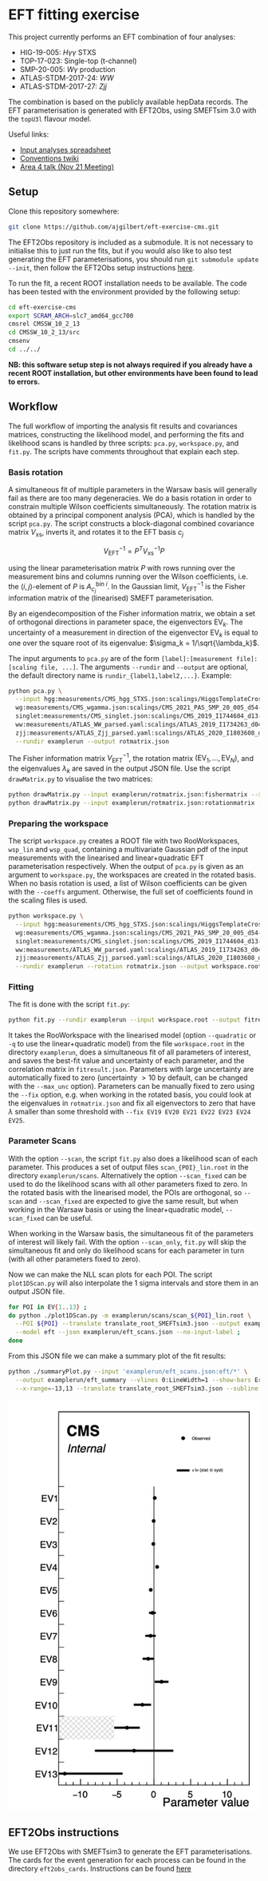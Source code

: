 # EFT fitting exercise

This project currently performs an EFT combination of four analyses:
 - HIG-19-005: $H\gamma\gamma$ STXS
 - TOP-17-023: Single-top (t-channel)
 - SMP-20-005: $W\gamma$ production
 - ATLAS-STDM-2017-24: $WW$
 - ATLAS-STDM-2017-27: $Zjj$

The combination is based on the publicly available hepData records. The EFT parameterisation is generated with EFT2Obs, using SMEFTsim 3.0 with the `topU3l` flavour model.

Useful links:
 - [Input analyses spreadsheet](https://docs.google.com/spreadsheets/d/1lynhfS0xjqNpHQ-LBJ0xQK2xN5P3J8LWfHFUxutFZfs/edit#gid=0)
 - [Conventions twiki](https://twiki.cern.ch/twiki/bin/view/LHCPhysics/LHCEFTExpCombinationConventions)
 - [Area 4 talk (Nov 21 Meeting)](https://indico.cern.ch/event/1076709/contributions/4596408/subcontributions/357249/attachments/2350785/4009533/hmilder_lhceftcombi_v3.pdf)



## Setup

Clone this repository somewhere:

```sh
git clone https://github.com/ajgilbert/eft-exercise-cms.git
```

The EFT2Obs repository is included as a submodule. It is not necessary to initialise this to just run the fits, but if you would also like to also test generating the EFT parameterisations, you should run `git submodule update --init`, then follow the EFT2Obs setup instructions [here](https://github.com/ajgilbert/EFT2Obs#initial-setup).

To run the fit, a recent ROOT installation needs to be available. The code has been tested with the environment provided by the following setup:
```sh
cd eft-exercise-cms
export SCRAM_ARCH=slc7_amd64_gcc700
cmsrel CMSSW_10_2_13
cd CMSSW_10_2_13/src
cmsenv
cd ../../
```

**NB: this software setup step is not always required if you already have a recent ROOT installation, but other environments have been found to lead to errors.**



## Workflow

The full workflow of importing the analysis fit results and covariances matrices, constructing the likelihood model, and performing the fits and likelihood scans is handled by three scripts: `pca.py`, `workspace.py`, and `fit.py`. The scripts have comments throughout that explain each step.


### Basis rotation

A simultaneous fit of multiple parameters in the Warsaw basis will generally fail as there are too many degeneracies. We do a basis rotation in order to constrain multiple Wilson coefficients simultaneously. The rotation matrix is obtained by a principal component analysis (PCA), which is handled by the script `pca.py`. The script constructs a block-diagonal combined covariance matrix $V_\text{xs}$, inverts it, and rotates it to the EFT basis $c_j$

$$ V_\text{EFT}^{-1} = P^T V_\text{xs}^{-1} P $$

using the linear parameterisation matrix $P$ with rows running over the measurement bins and columns running over the Wilson coefficients, i.e. the $(i,j)$-element of $P$ is $A_{c_j}^{\text{bin }i}$. In the Gaussian limit, $V_\text{EFT}^{-1}$ is the Fisher information matrix of the (linearised) SMEFT parameterisation. 

By an eigendecomposition of the Fisher information matrix, we obtain a set of orthogonal directions in parameter space, the eigenvectors $\text{EV}_k$. The uncertainty of a measurement in direction of the eigenvector $\text{EV}_k$ is equal to one over the square root of its eigenvalue: $\sigma_k = 1/\sqrt{\lambda_k}$.

The input arguments to `pca.py` are of the form `[label]:[measurement file]:[scaling file, ...]`. The arguments `--rundir` and `--output` are optional, the default directory name is `rundir_{label1,label2,...}`. Example:

```sh
python pca.py \
  --input hgg:measurements/CMS_hgg_STXS.json:scalings/HiggsTemplateCrossSections_HTXS_stage1_2_pTjet30.json \
  wg:measurements/CMS_wgamma.json:scalings/CMS_2021_PAS_SMP_20_005_d54-x01-y01.json,scalings/CMS_2021_PAS_SMP_20_005_d55-x01-y01.json,scalings/CMS_2021_PAS_SMP_20_005_d56-x01-y01.json \
  singlet:measurements/CMS_singlet.json:scalings/CMS_2019_I1744604_d13-x01-y01.json \
  ww:measurements/ATLAS_WW_parsed.yaml:scalings/ATLAS_2019_I1734263_d04-x01-y01.json \
  zjj:measurements/ATLAS_Zjj_parsed.yaml:scalings/ATLAS_2020_I1803608_d04-x01-y01.json \
  --rundir examplerun --output rotmatrix.json
```

The Fisher information matrix $V_\text{EFT}^{-1}$, the rotation matrix $(\text{EV}_1 , ... , \text{EV}_N )$, and the eigenvalues $\lambda_k$ are saved in the output JSON file. Use the script `drawMatrix.py` to visualise the two matrices:

```sh
python drawMatrix.py --input examplerun/rotmatrix.json:fishermatrix --xlabels xpars --title 'Fisher information matrix'
python drawMatrix.py --input examplerun/rotmatrix.json:rotationmatrix --xlabels xpars --ylabels ypars --title 'Basis rotation'
```


### Preparing the workspace

The script `workspace.py` creates a ROOT file with two RooWorkspaces, `wsp_lin` and `wsp_quad`, containing a multivariate Gaussian pdf of the input measurements with the linearised and linear+quadratic EFT parameterisation respectively. When the output of `pca.py` is given as an argument to `workspace.py`, the workspaces are created in the rotated basis. When no basis rotation is used, a list of Wilson coefficients can be given with the `--coeffs` argument. Otherwise, the full set of coefficients found in the scaling files is used.

```sh
python workspace.py \
  --input hgg:measurements/CMS_hgg_STXS.json:scalings/HiggsTemplateCrossSections_HTXS_stage1_2_pTjet30.json \
  wg:measurements/CMS_wgamma.json:scalings/CMS_2021_PAS_SMP_20_005_d54-x01-y01.json,scalings/CMS_2021_PAS_SMP_20_005_d55-x01-y01.json,scalings/CMS_2021_PAS_SMP_20_005_d56-x01-y01.json \
  singlet:measurements/CMS_singlet.json:scalings/CMS_2019_I1744604_d13-x01-y01.json \
  ww:measurements/ATLAS_WW_parsed.yaml:scalings/ATLAS_2019_I1734263_d04-x01-y01.json \
  zjj:measurements/ATLAS_Zjj_parsed.yaml:scalings/ATLAS_2020_I1803608_d04-x01-y01.json \
  --rundir examplerun --rotation rotmatrix.json --output workspace.root
```


### Fitting

The fit is done with the script `fit.py`:

```sh
python fit.py --rundir examplerun --input workspace.root --output fitresult.json --scan
```

It takes the RooWorkspace with the linearised model (option `--quadratic` or `-q` to use the linear+quadratic model) from the file `workspace.root` in the directory `examplerun`, does a simultaneous fit of all parameters of interest, and saves the best-fit value and uncertainty of each parameter, and the correlation matrix in `fitresult.json`. Parameters with large uncertainty are automatically fixed to zero (uncertainty $>10$ by default, can be changed with the `--max_unc` option). Parameters can be manually fixed to zero using the `--fix` option, e.g. when working in the rotated basis, you could look at the eigenvalues in `rotmatrix.json` and fix all eigenvectors to zero that have $\lambda$ smaller than some threshold with `--fix EV19 EV20 EV21 EV22 EV23 EV24 EV25`.


### Parameter Scans

With the option `--scan`, the script `fit.py` also does a likelihood scan of each parameter. This produces a set of output files `scan_{POI}_lin.root` in the directory `examplerun/scans`. Alternatively the option `--scan_fixed` can be used to do the likelihood scans with all other parameters fixed to zero. In the rotated basis with the linearised model, the POIs are orthogonal, so `--scan` and `--scan_fixed` are expected to give the same result, but when working in the Warsaw basis or using the linear+quadratic model, `--scan_fixed` can be useful.

When working in the Warsaw basis, the simultaneous fit of the parameters of interest will likely fail. With the option `--scan_only`, `fit.py` will skip the simultaneous fit and only do likelihood scans for each parameter in turn (with all other parameters fixed to zero).

Now we can make the NLL scan plots for each POI. The script `plot1DScan.py` will also interpolate the 1 sigma intervals and store them in an output JSON file.

```sh
for POI in EV{1..13} ;
do python ./plot1DScan.py -m examplerun/scans/scan_${POI}_lin.root \
  --POI ${POI} --translate translate_root_SMEFTsim3.json --output examplerun/scans/nll_scan_${POI} \
  --model eft --json examplerun/eft_scans.json --no-input-label ; 
done
```

From this JSON file we can make a summary plot of the fit results:

```sh
python ./summaryPlot.py --input 'examplerun/eft_scans.json:eft/*' \
  --output examplerun/eft_summary --vlines 0:LineWidth=1 --show-bars Error --legend Error \
  --x-range=-13,13 --translate translate_root_SMEFTsim3.json --subline '' --frame-frac 0.80 --height 1000
```
![EFT summary plot](examplerun/eft_summary.png)



## EFT2Obs instructions

We use EFT2Obs with SMEFTsim3 to generate the EFT parameterisations. The cards for the event generation for each process can be found in the directory `eft2obs_cards`. Instructions can be found [here](eft2obs_cards/README.md)
